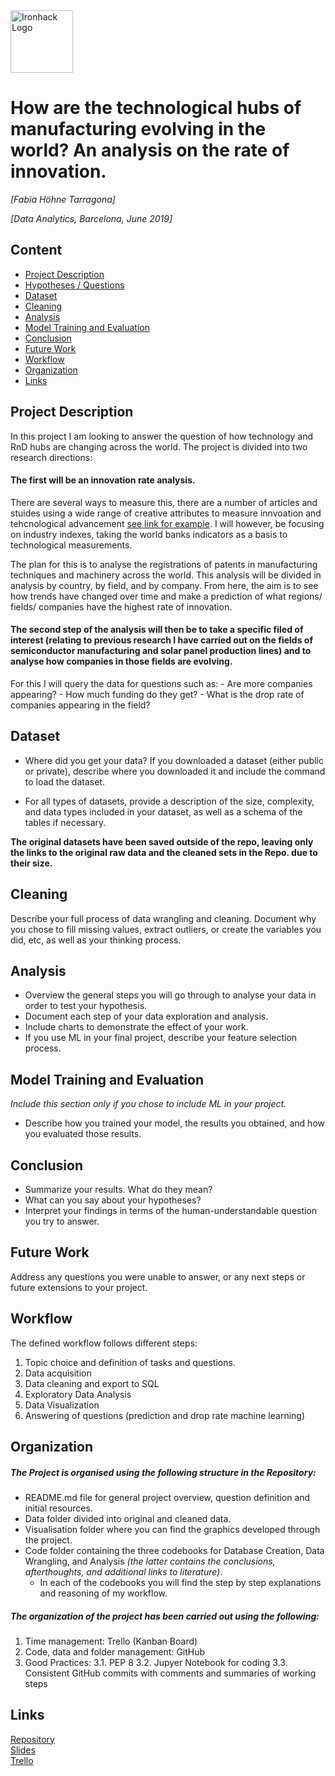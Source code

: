 <img src="https://bit.ly/2VnXWr2" alt="Ironhack Logo" width="100"/>

# How are the technological hubs of manufacturing evolving in the world? An analysis on the rate of innovation. 

*[Fabia Höhne Tarragona]*

*[Data Analytics, Barcelona, June 2019]*

## Content
- [Project Description](#project-description)
- [Hypotheses / Questions](#hypotheses-/-questions)
- [Dataset](#dataset)
- [Cleaning](#cleaning)
- [Analysis](#analysis)
- [Model Training and Evaluation](#model-training-and-evaluation)
- [Conclusion](#conclusion)
- [Future Work](#future-work)
- [Workflow](#workflow)
- [Organization](#organization)
- [Links](#links)

<a name="project-description"></a>

## Project Description

In this project I am looking to answer the question of how technology and RnD hubs are changing across the world. 
The project is divided into two research directions:

#### The first will be an innovation rate analysis. 
There are several ways to measure this, there are a number of articles and stuides using a wide range of creative attributes to measure innvoation and tehcnological advancement [see link for example](https://ourworldindata.org/technological-progress). I will however, be focusing on industry indexes, taking the world banks indicators as a basis to technological measurements. 

The plan for this is to analyse the registrations of patents in manufacturing techniques and machinery across the world. This analysis will be divided in analysis by country, by field, and by company. 
From here, the aim is to see how trends have changed over time and make a prediction of what regions/ fields/ companies have the highest rate of innovation. 

#### The second step of the analysis will then be to take a specific filed of interest (relating to previous research I have carried out on the fields of semiconductor manufacturing and solar panel production lines) and to analyse how companies in those fields are evolving.

For this I will query the data for questions such as: 
    - Are more companies appearing?
    - How much funding do they get?
    - What is the drop rate of companies appearing in the field?


<a name="dataset"></a>

## Dataset
* Where did you get your data? If you downloaded a dataset (either public or private), describe where you downloaded it and include the command to load the dataset.

* For all types of datasets, provide a description of the size, complexity, and data types included in your dataset, as well as a schema of the tables if necessary.



**The original datasets have been saved outside of the repo, leaving only the links to the original raw data and the cleaned sets in the Repo. due to their size.**


<a name="cleaning"></a>

## Cleaning
Describe your full process of data wrangling and cleaning. Document why you chose to fill missing values, extract outliers, or create the variables you did, etc, as well as your thinking process.

<a name="analysis"></a>

## Analysis
* Overview the general steps you will go through to analyse your data in order to test your hypothesis.
* Document each step of your data exploration and analysis.
* Include charts to demonstrate the effect of your work. 
* If you use ML in your final project, describe your feature selection process.

<a name="model-training-and-evaluation"></a>

## Model Training and Evaluation
*Include this section only if you chose to include ML in your project.*
* Describe how you trained your model, the results you obtained, and how you evaluated those results.

<a name="conclusion"></a>

## Conclusion
* Summarize your results. What do they mean?
* What can you say about your hypotheses?
* Interpret your findings in terms of the human-understandable question you try to answer.

<a name="future-work"></a>

## Future Work
Address any questions you were unable to answer, or any next steps or future extensions to your project.

<a name="workflow"></a>

## Workflow
The defined workflow follows different steps:

1. Topic choice and definition of tasks and questions.
2. Data acquisition 
3. Data cleaning and export to SQL 
4. Exploratory Data Analysis
5. Data Visualization
6. Answering of questions (prediction and drop rate machine learning)

<a name="organization"></a>

## Organization
##### The Project is organised using the following structure in the Repository:
- README.md file for general project overview, question definition and initial resources.
- Data folder divided into original and cleaned data. 
- Visualisation folder where you can find the graphics developed through the project. 
- Code folder containing the three codebooks for Database Creation, Data Wrangling, and Analysis *(the latter contains the conclusions, afterthoughts, and additional links to literature)*.
    - In each of the codebooks you will find the step by step explanations and reasoning of my workflow. 

##### The organization of the project has been carried out using the following: 
1. Time management: Trello (Kanban Board)
2. Code, data and folder management: GitHub
3. Good Practices:
    3.1. PEP 8
    3.2. Jupyer Notebook for coding
    3.3. Consistent GitHub commits with comments and summaries of working steps


<a name="links"></a>

## Links

[Repository](https://github.com/FHnt97/Project-Week-8-Final-Project)  
[Slides](https://docs.google.com/presentation/d/1FvAILtooPfkUU3_7fx-xLv4j2yqRXDIqy5rY450gI-w/edit?usp=sharing)  
[Trello](https://trello.com/invite/b/X4MiUR2u/04f26dfb6c9d61a9dc2a26f48cc6dcaa/project-5)  